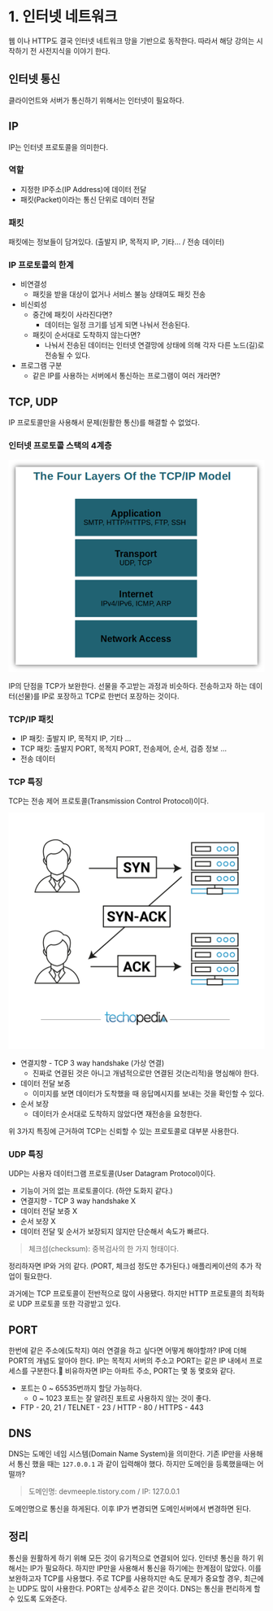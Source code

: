 # 1. 인터넷 네트워크
웹 이나 HTTP도 결국 인터넷 네트워크 망을 기반으로 동작한다. 따라서 해당 강의는 시작하기 전 사전지식을 이야기 한다.

## 인터넷 통신
클라이언트와 서버가 통신하기 위해서는 인터넷이 필요하다.

## IP
IP는 인터넷 프로토콜을 의미한다.

### 역할
- 지정한 IP주소(IP Address)에 데이터 전달
- 패킷(Packet)이라는 통신 단위로 데이터 전달
### 패킷
패킷에는 정보들이 담겨있다. (출발지 IP, 목적지 IP, 기타... / 전송 데이터)

### IP 프로토콜의 한계
- 비연결성
	- 패킷을 받을 대상이 없거나 서비스 불능 상태여도 패킷 전송
- 비신뢰성
	- 중간에 패킷이 사라진다면?
		- 데이터는 일정 크기를 넘게 되면 나눠서 전송된다.
	- 패킷이 순서대로 도착하지 않는다면?
		- 나눠서 전송된 데이터는 인터넷 연결망에 상태에 의해 각자 다른 노드(길)로 전송될 수 있다.
- 프로그램 구분
	- 같은 IP를 사용하는 서버에서 통신하는 프로그램이 여러 개라면?

## TCP, UDP
IP 프로토콜만을 사용해서 문제(원활한 통신)를 해결할 수 없었다.

### 인터넷 프로토콜 스택의 4계층
![인터넷 프로토콜 스택의 4계층](./image/tcp-ip-model-4-layers.png)

IP의 단점을 TCP가 보완한다. 선물을 주고받는 과정과 비슷하다. 전송하고자 하는 데이터(선물)를 IP로 포장하고 TCP로 한번더 포장하는 것이다.

### TCP/IP 패킷
- IP 패킷: 출발지 IP, 목적지 IP, 기타 ...
- TCP 패킷: 출발지 PORT, 목적지 PORT, 전송제어, 순서, 검증 정보 ...
- 전송 데이터

### TCP 특징
TCP는 전송 제어 프로토콜(Transmission Control Protocol)이다.

![TCP three way handshake](./image/3-way-handshake.png)

- 연결지향 - TCP 3 way handshake (가상 연결) 
	- 진짜로 연결된 것은 아니고 개념적으로만 연결된 것(논리적)을 명심해야 한다. 
- 데이터 전달 보증
	- 이미지를 보면 데이터가 도착했을 때 응답메시지를 보내는 것을 확인할 수 있다.
- 순서 보장
	- 데이터가 순서대로 도착하지 않았다면 재전송을 요청한다.

위 3가지 특징에 근거하여 TCP는 신뢰할 수 있는 프로토콜로 대부분 사용한다.

### UDP 특징
UDP는 사용자 데이터그램 프로토콜(User Datagram Protocol)이다.

- 기능이 거의 없는 프로토콜이다. (하얀 도화지 같다.)
- 연결지향 - TCP 3 way handshake X
- 데이터 전달 보증 X
- 순서 보장 X
- 데이터 전달 및 순서가 보장되지 않지만 단순해서 속도가 빠르다.

> 체크섬(checksum): 중복검사의 한 가지 형태이다.

정리하자면 IP와 거의 같다. (PORT, 체크섬 정도만 추가된다.) 애플리케이션의 추가 작업이 필요한다. 

과거에는 TCP 프로토콜이 전반적으로 많이 사용됐다. 하지만 HTTP 프로토콜의 최적화로 UDP 프로토콜 또한 각광받고 있다.

## PORT
한번에 같은 주소에(도착지) 여러 연결을 하고 싶다면 어떻게 해야할까? IP에 더해 PORT의 개념도 알아야 한다. 
IP는 목적지 서버의 주소고 PORT는 같은 IP 내에서 프로세스를 구분한다. 비유하자면 IP는 아파트 주소, PORT는 몇 동 몇호와 같다.

- 포트는 0 ~ 65535번까지 할당 가능하다. 
  - 0 ~ 1023 포트는 잘 알려진 포트로 사용하지 않는 것이 좋다.
- FTP - 20, 21 / TELNET - 23 / HTTP - 80 / HTTPS - 443

## DNS
DNS는 도메인 네임 시스템(Domain Name System)을 의미한다. 기존 IP만을 사용해서 통신 했을 때는 `127.0.0.1` 과 같이 입력해야 했다. 
하지만 도메인을 등록했을때는 어떨까?

> 도메인명: devmeeple.tistory.com / IP: 127.0.0.1

도메인명으로 통신을 하게된다. 이후 IP가 변경되면 도메인서버에서 변경하면 된다.

## 정리
통신을 원활하게 하기 위해 모든 것이 유기적으로 연결되어 있다. 인터넷 통신을 하기 위해서는 IP가 필요하다. 
하지만 IP만을 사용해서 통신을 하기에는 한계점이 많았다. 이를 보완하고자 TCP를 사용했다. 
주로 TCP를 사용하지만 속도 문제가 중요할 경우, 최근에는 UDP도 많이 사용한다. PORT는 상세주소 같은 것이다. 
DNS는 통신을 편리하게 할 수 있도록 도와준다.